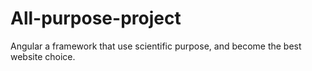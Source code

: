 # All-purpose-project
Angular a framework that use scientific purpose, and become the best website choice.
